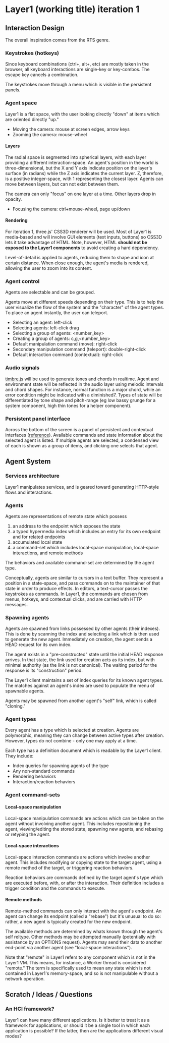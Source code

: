 # Layer1 (working title) iteration 1


## Interaction Design

The overall inspiration comes from the RTS genre.

### Keystrokes (hotkeys)

Since keyboard combinations (ctrl+, alt+, etc) are mostly taken in the browser, all keyboard interactions are single-key or key-combos. The escape key cancels a combination.

The keystrokes move through a menu which is visible in the persistent panels.

### Agent space

Layer1 is a flat space, with the user looking directly "down" at items which are oriented directly "up."

 - Moving the camera: mouse at screen edges, arrow keys
 - Zooming the camera: mouse-wheel

#### Layers

The radial space is segmented into spherical layers, with each layer providing a different interaction-space. An agent's position in the world is three-dimensional, but the X and Y axis indicate position on the layer's surface (in radians) while the Z axis indicates the current layer. Z, therefore, is a positive integer-space, with 1 representing the closest layer. Agents can move between layers, but can not exist between them.

The camera can only "focus" on one layer at a time. Other layers drop in opacity.

 - Focusing the camera: ctrl+mouse-wheel, page up/down

#### Rendering

For iteration 1, three.js' CSS3D renderer will be used. Most of Layer1 is media-based and will involve GUI elements (text inputs, buttons) so CSS3D lets it take advantage of HTML. Note, however, HTML **should not be exposed to the Layer1 components** to avoid creating a hard dependency.

Level-of-detail is applied to agents, reducing them to shape and icon at certain distance. When close enough, the agent's media is rendered, allowing the user to zoom into its content.

### Agent control

Agents are selectable and can be grouped.

Agents move at different speeds depending on their type. This is to help the user visualize the flow of the system and the "character" of the agent types. To place an agent instantly, the user can teleport.

 - Selecting an agent: left-click
 - Selecting agents: left-click drag
 - Selecting a group of agents: <number_key>
 - Creating a group of agents: c,g,<number_key>
 - Default manipulation command (move): right-click
 - Secondary manipulation command (teleport): double-right-click
 - Default interaction command (contextual): right-click

### Audio signals

[timbre.js](http://mohayonao.github.io/timbre.js/) will be used to generate tones and chords in realtime. Agent and environment state will be reflected in the audio layer using melodic intervals and chord shapes. For instance, normal function is a major chord, while an error condition might be indicated with a diminished7. Types of state will be differentiated by tone shape and pitch-range (eg low bassy grunge for a system component, high thin tones for a helper component).

### Persistent panel interface

Across the bottom of the screen is a panel of persistent and contextual interfaces ([reference](http://static.giantbomb.com/uploads/original/0/1468/184087-starcraft.png)). Available commands and state information about the selected agent is listed. If multiple agents are selected, a condensed view of each is shown as a group of items, and clicking one selects that agent.



## Agent System

### Services architecture

Layer1 manipulates services, and is geared toward generating HTTP-style flows and interactions.

### Agents

Agents are representations of remote state which possess

 1. an address to the endpoint which exposes the state
 2. a typed hypermedia index which includes an entry for its own endpoint and for related endpoints
 3. accumulated local state
 4. a command-set which includes local-space manipulation, local-space interactions, and remote methods

The behaviors and available command-set are determined by the agent type.

Conceptually, agents are similar to cursors in a text buffer. They represent a position in a state-space, and pass commands on to the maintainer of that state in order to produce effects. In editors, a text-cursor passes the keystrokes as commands. In Layer1, the commands are chosen from menus, hotkeys, and contextual clicks, and are carried with HTTP messages.

### Spawning agents

Agents are spawned from links possessed by other agents (their indexes). This is done by scanning the index and selecting a link which is then used to generate the new agent. Immediately on creation, the agent sends a HEAD request for its own index.

The agent exists in a "pre-constructed" state until the initial HEAD response arrives. In that state, the link used for creation acts as its index, but with minimal authority (as the link is not canonical). The waiting period for the response is its "construction" period.

The Layer1 client maintains a set of index queries for its known agent types. The matches against an agent's index are used to populate the menu of spawnable agents.

Agents may be spawned from another agent's "self" link, which is called "cloning."

### Agent types

Every agent has a type which is selected at creation. Agents are polymorphic, meaning they can change between active types after creation. However, types do not combine - only one may apply at a time.

Each type has a definition document which is readable by the Layer1 client. They include:

 - Index queries for spawning agents of the type
 - Any non-standard commands
 - Rendering behaviors
 - Interaction/reaction behaviors

### Agent command-sets

#### Local-space manipulation

Local-space manipulation commands are actions which can be taken on the agent without involving another agent. This includes repositioning the agent, viewing/editing the stored state, spawning new agents, and rebasing or retyping the agent.

#### Local-space interactions

Local-space interaction commands are actions which involve another agent. This includes modifying or copying state to the target agent, using a remote method of the target, or triggering reaction behaviors.

Reaction behaviors are commands defined by the target agent's type which are executed before, with, or after the interaction. Their definition includes a trigger condition and the commands to execute.

#### Remote methods

Remote-method commands can only interact with the agent's endpoint. An agent can change its endpoint (called a "rebase") but it's unusual to do so: rather, a new agent is typically created for the new endpoint.

The available methods are determined by whats known through the agent's self reltype. Other methods may be attempted manually (potentially with assistance by an OPTIONS request). Agents may send their data to another end-point via another agent (see "local-space interactions").

Note that "remote" in Layer1 refers to any component which is not in the Layer1 VM. This means, for instance, a Worker thread is considered "remote." The term is specifically used to mean any state which is not contained in Layer1's memory-space, and so is not manipulable without a network operation.



## Scratch / Ideas / Questions

### An HCI framework?

Layer1 can have many different applications. Is it better to treat it as a framework for applications, or should it be a single tool in which each application is possible? If the latter, then are the applications different visual modes?